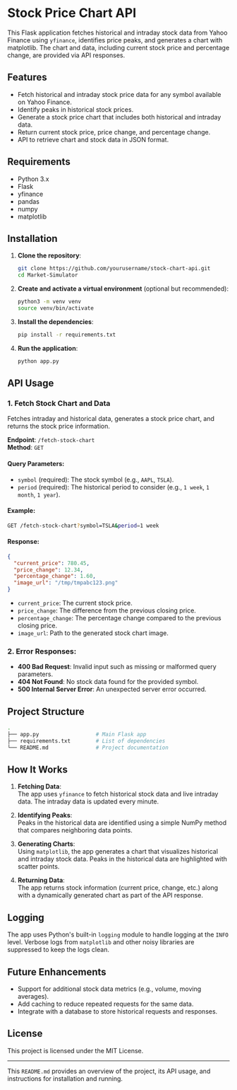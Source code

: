 # Stock Price Chart API

This Flask application fetches historical and intraday stock data from Yahoo Finance using `yfinance`, identifies price peaks, and generates a chart with matplotlib. The chart and data, including current stock price and percentage change, are provided via API responses.

## Features
- Fetch historical and intraday stock price data for any symbol available on Yahoo Finance.
- Identify peaks in historical stock prices.
- Generate a stock price chart that includes both historical and intraday data.
- Return current stock price, price change, and percentage change.
- API to retrieve chart and stock data in JSON format.

## Requirements

- Python 3.x
- Flask
- yfinance
- pandas
- numpy
- matplotlib

## Installation

1. **Clone the repository**:
   ```bash
   git clone https://github.com/yourusername/stock-chart-api.git
   cd Market-Simulator
   ```

2. **Create and activate a virtual environment** (optional but recommended):
   ```bash
   python3 -m venv venv
   source venv/bin/activate
   ```

3. **Install the dependencies**:
   ```bash
   pip install -r requirements.txt
   ```

4. **Run the application**:
   ```bash
   python app.py
   ```

## API Usage

### 1. Fetch Stock Chart and Data
Fetches intraday and historical data, generates a stock price chart, and returns the stock price information.

**Endpoint**: `/fetch-stock-chart`  
**Method**: `GET`

#### Query Parameters:
- `symbol` (required): The stock symbol (e.g., `AAPL`, `TSLA`).
- `period` (required): The historical period to consider (e.g., `1 week`, `1 month`, `1 year`).

#### Example:
```bash
GET /fetch-stock-chart?symbol=TSLA&period=1 week
```

#### Response:
```json
{
  "current_price": 780.45,
  "price_change": 12.34,
  "percentage_change": 1.60,
  "image_url": "/tmp/tmpabc123.png"
}
```

- `current_price`: The current stock price.
- `price_change`: The difference from the previous closing price.
- `percentage_change`: The percentage change compared to the previous closing price.
- `image_url`: Path to the generated stock chart image.

### 2. Error Responses:
- **400 Bad Request**: Invalid input such as missing or malformed query parameters.
- **404 Not Found**: No stock data found for the provided symbol.
- **500 Internal Server Error**: An unexpected server error occurred.

## Project Structure

```bash
.
├── app.py                  # Main Flask app
├── requirements.txt        # List of dependencies
└── README.md               # Project documentation
```

## How It Works

1. **Fetching Data**:  
   The app uses `yfinance` to fetch historical stock data and live intraday data. The intraday data is updated every minute.

2. **Identifying Peaks**:  
   Peaks in the historical data are identified using a simple NumPy method that compares neighboring data points.

3. **Generating Charts**:  
   Using `matplotlib`, the app generates a chart that visualizes historical and intraday stock data. Peaks in the historical data are highlighted with scatter points.

4. **Returning Data**:  
   The app returns stock information (current price, change, etc.) along with a dynamically generated chart as part of the API response.

## Logging
The app uses Python's built-in `logging` module to handle logging at the `INFO` level. Verbose logs from `matplotlib` and other noisy libraries are suppressed to keep the logs clean.

## Future Enhancements
- Support for additional stock data metrics (e.g., volume, moving averages).
- Add caching to reduce repeated requests for the same data.
- Integrate with a database to store historical requests and responses.

## License
This project is licensed under the MIT License.

---

This `README.md` provides an overview of the project, its API usage, and instructions for installation and running.
